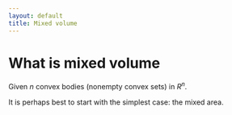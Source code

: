 ```yaml
---
layout: default
title: Mixed volume
---
```


What is mixed volume
====================

Given $n$ convex bodies (nonempty convex sets) in $R^n$.

It is perhaps best to start with the simplest case: the mixed area.
